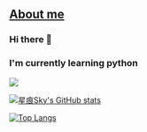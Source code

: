 <!--
**Starry-Trace-Sky/Starry-Trace-Sky** is a ✨ _special_ ✨ repository because its `README.md` (this file) appears on your GitHub profile.

Here are some ideas to get you started:

- 🔭 I’m currently working on ...
- 🌱 I’m currently learning ...
- 👯 I’m looking to collaborate on ...
- 🤔 I’m looking for help with ...
- 💬 Ask me about ...
- 📫 How to reach me: ...
- 😄 Pronouns: ...
- ⚡ Fun fact: ...
-->

## [About me](https://starrytracesky.vercel.app)

### Hi there 👋

### I'm currently learning python

![](https://komarev.com/ghpvc/?username=Starry-Trace-Sky&color=blueviolet&style=for-the-badge)

[![星痕Sky's GitHub stats](https://github-readme-stats.vercel.app/api?username=Starry-Trace-Sky&count_private=true&show_icons=true&theme=tokyonight)](https://starrytracesky.vercel.app)

[![Top Langs](https://github-readme-stats.vercel.app/api/top-langs/?username=Starry-Trace-Sky&layout=compact)](https://starrytracesky.vercel.app)
